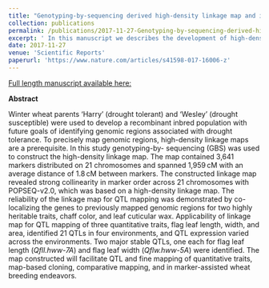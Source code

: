 ```yaml
---
title: "Genotyping-by-sequencing derived high-density linkage map and its application to QTL mapping of flag leaf traits in bread wheat"
collection: publications
permalink: /publications/2017-11-27-Genotyping-by-sequencing-derived-high-density-linkage-map-and-its-application-to-QTL-mapping-of-flag-leaf-traits-in-bread-wheat
excerpt: ' In this manuscript we describes the development of high-density linkage map in Harry x Wesley derived RIL population, confirm the accuracy, reliability and validity of the map, and also its application in mapping QTLs for flag leaf traits.'
date: 2017-11-27
venue: 'Scientific Reports'
paperurl: 'https://www.nature.com/articles/s41598-017-16006-z'
---
```


<a href='https://www.nature.com/articles/s41598-017-16006-z'>Full length manuscript available here:</a>

**Abstract**

Winter wheat parents ‘Harry’ (drought tolerant) and ‘Wesley’ (drought susceptible) were used to develop a recombinant inbred population with future goals of identifying genomic regions associated with drought tolerance. To precisely map genomic regions, high-density linkage maps are a prerequisite. In this study genotyping-by- sequencing (GBS) was used to construct the high-density linkage map. The map contained 3,641 markers distributed on 21 chromosomes and spanned 1,959 cM with an average distance of 1.8 cM between markers. The constructed linkage map revealed strong collinearity in marker order across 21 chromosomes with POPSEQ-v2.0, which was based on a high-density linkage map. The reliability of the linkage map for QTL mapping was demonstrated by co-localizing the genes to previously mapped genomic regions for two highly heritable traits, chaff color, and leaf cuticular wax. Applicability of linkage map for QTL mapping of three quantitative traits, flag leaf length, width, and area, identified 21 QTLs in four environments, and QTL expression varied across the environments. Two major stable QTLs, one each for flag leaf length (*Qfll.hww-7A*) and flag leaf width (*Qflw.hww-5A*) were identified. The map constructed will facilitate QTL and fine mapping of quantitative traits, map-based cloning, comparative mapping, and in marker-assisted wheat breeding endeavors.


